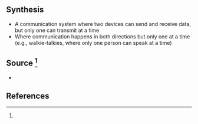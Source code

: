## Synthesis
- A communication system where two devices can send and receive data, but only one can transmit at a time
- Where communication happens in both directions but only one at a time (e.g., walkie-talkies, where only one person can speak at a time)
## Source [^1]
- 
## References

[^1]: 